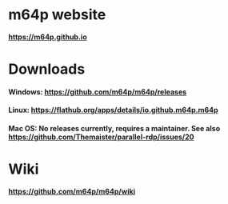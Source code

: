 # m64p website

**https://m64p.github.io**

# Downloads

#### Windows: **https://github.com/m64p/m64p/releases**

#### Linux: **https://flathub.org/apps/details/io.github.m64p.m64p**

#### Mac OS: No releases currently, requires a maintainer. See also https://github.com/Themaister/parallel-rdp/issues/20

# Wiki

**https://github.com/m64p/m64p/wiki**
